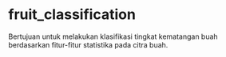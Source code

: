 # fruit_classification
Bertujuan untuk melakukan klasifikasi tingkat kematangan buah berdasarkan fitur-fitur statistika pada citra buah.
